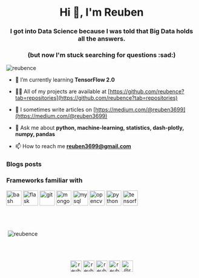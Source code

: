 <h1 align="center">Hi 👋, I'm Reuben</h1>
<h3 align="center">I got into Data Science because I was told that Big Data holds all the answers.</h3>
<h3 align="center">(but now I'm stuck searching for questions :sad:)</h3>

<p align="left"> <img src="https://komarev.com/ghpvc/?username=reubence" alt="reubence" /> </p>

<!-- - 🔭 I’m currently working on [Automating Data Science Tasks](https://github.com/reubence/auto-ml)-->

- 🌱 I’m currently learning **TensorFlow 2.0**

- 👨‍💻 All of my projects are available at [https://github.com/reubence?tab=repositories](https://github.com/reubence?tab=repositories)

- 📝 I sometimes write articles on [https://medium.com/@reuben3699](https://medium.com/@reuben3699)

- 💬 Ask me about **python, machine-learning, statistics, dash-plotly, numpy, pandas**

- 📫 How to reach me **reuben3699@gmail.com**

### Blogs posts
<!-- BLOG-POST-LIST:START -->
<!-- BLOG-POST-LIST:END -->

### Frameworks familiar with
<p align="left"><img src="https://www.vectorlogo.zone/logos/gnu_bash/gnu_bash-icon.svg" alt="bash" width="40" height="40"/> <img src="https://www.vectorlogo.zone/logos/pocoo_flask/pocoo_flask-icon.svg" alt="flask" width="40" height="40"/> <img src="https://www.vectorlogo.zone/logos/git-scm/git-scm-icon.svg" alt="git" width="40" height="40"/> <img src="https://devicons.github.io/devicon/devicon.git/icons/mongodb/mongodb-original-wordmark.svg" alt="mongodb" width="40" height="40"/> <img src="https://devicons.github.io/devicon/devicon.git/icons/mysql/mysql-original-wordmark.svg" alt="mysql" width="40" height="40"/> <img src="https://www.vectorlogo.zone/logos/opencv/opencv-icon.svg" alt="opencv" width="40" height="40"/> <img src="https://devicons.github.io/devicon/devicon.git/icons/python/python-original.svg" alt="python" width="40" height="40"/> <img src="https://www.vectorlogo.zone/logos/tensorflow/tensorflow-icon.svg" alt="tensorflow" width="40" height="40"/></p>
<!--<p><img align="left" src="https://github-readme-stats.vercel.app/api/top-langs/?username=reubence&layout=compact&hide=html" alt="reubence" /></p>-->
<br/>
<br/>
<p>&nbsp;<img align="center" src="https://github-readme-stats.vercel.app/api?username=reubence&show_icons=true" alt="reubence" /></p>
<br/>
<br/>
<p align="center">
<a href="https://linkedin.com/in/reubence" target="blank"><img align="center" src="https://cdn.jsdelivr.net/npm/simple-icons@3.0.1/icons/linkedin.svg" alt="reubence" height="30" width="30" /></a>
<a href="https://stackoverflow.com/users/reuben-rapose" target="blank"><img align="center" src="https://cdn.jsdelivr.net/npm/simple-icons@3.0.1/icons/stackoverflow.svg" alt="reuben-rapose" height="30" width="30" /></a>
<a href="https://kaggle.com/reubence" target="blank"><img align="center" src="https://cdn.jsdelivr.net/npm/simple-icons@3.0.1/icons/kaggle.svg" alt="reubence" height="30" width="30" /></a>
<a href="https://instagram.com/reubenrapose" target="blank"><img align="center" src="https://cdn.jsdelivr.net/npm/simple-icons@3.0.1/icons/instagram.svg" alt="reubenrapose" height="30" width="30" /></a>
<a href="https://medium.com/@reuben3699" target="blank"><img align="center" src="https://cdn.jsdelivr.net/npm/simple-icons@3.0.1/icons/medium.svg" alt="@reuben3699" height="30" width="30" /></a>
</p>

